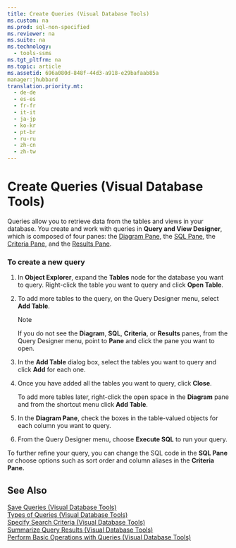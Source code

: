```yaml
---
title: Create Queries (Visual Database Tools)
ms.custom: na
ms.prod: sql-non-specified
ms.reviewer: na
ms.suite: na
ms.technology: 
  - tools-ssms
ms.tgt_pltfrm: na
ms.topic: article
ms.assetid: 696a080d-848f-44d3-a918-e29bafaab85a
manager:jhubbard
translation.priority.mt: 
  - de-de
  - es-es
  - fr-fr
  - it-it
  - ja-jp
  - ko-kr
  - pt-br
  - ru-ru
  - zh-cn
  - zh-tw
---
```

# Create Queries (Visual Database Tools)
Queries allow you to retrieve data from the tables and views in your database. You create and work with queries in **Query and View Designer**, which is composed of four panes: the [Diagram Pane](../content/Diagram-Pane--Visual-Database-Tools-.md), the [SQL Pane](../content/SQL-Pane--Visual-Database-Tools-.md), the [Criteria Pane](../content/Criteria-Pane--Visual-Database-Tools-.md), and the [Results Pane](../content/Results-Pane--Visual-Database-Tools-.md).  
  
### To create a new query  
  
1.  In **Object Explorer**, expand the **Tables** node for the database you want to query. Right\-click the table you want to query and click **Open Table**.  
  
2.  To add more tables to the query, on the Query Designer menu, select **Add Table**.  
  
    > [!NOTE]  
    > If you do not see the **Diagram**, **SQL**, **Criteria**, or **Results** panes, from the Query Designer menu, point to **Pane** and click the pane you want to open.  
  
3.  In the **Add Table** dialog box, select the tables you want to query and click **Add** for each one.  
  
4.  Once you have added all the tables you want to query, click **Close**.  
  
    To add more tables later, right\-click the open space in the **Diagram** pane and from the shortcut menu click **Add Table**.  
  
5.  In the **Diagram Pane**, check the boxes in the table\-valued objects for each column you want to query.  
  
6.  From the Query Designer menu, choose **Execute SQL** to run your query.  
  
To further refine your query, you can change the SQL code in the **SQL Pane** or choose options such as sort order and column aliases in the **Criteria Pane.**  
  
## See Also  
[Save Queries &#40;Visual Database Tools&#41;](../content/Save-Queries--Visual-Database-Tools-.md)  
[Types of Queries &#40;Visual Database Tools&#41;](../content/Types-of-Queries--Visual-Database-Tools-.md)  
[Specify Search Criteria &#40;Visual Database Tools&#41;](../content/Specify-Search-Criteria--Visual-Database-Tools-.md)  
[Summarize Query Results &#40;Visual Database Tools&#41;](../content/Summarize-Query-Results--Visual-Database-Tools-.md)  
[Perform Basic Operations with Queries &#40;Visual Database Tools&#41;](../content/Perform-Basic-Operations-with-Queries--Visual-Database-Tools-.md)  
  
